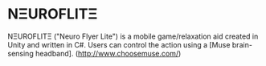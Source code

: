 # NΞUROFLITΞ

NΞUROFLITΞ ("Neuro Flyer Lite") is a mobile game/relaxation aid created in Unity and written in C#. Users can control the action using a [Muse brain-sensing headband]. (http://www.choosemuse.com/)
